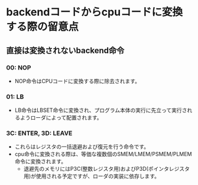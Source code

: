 # backendコードからcpuコードに変換する際の留意点
## 直接は変換されないbackend命令

### 00: NOP
- NOP命令はCPUコードに変換する際に除去されます。

### 01: LB
- LB命令はLBSET命令に変換され、プログラム本体の実行に先立って実行されるようローダによって配置されます。

### 3C: ENTER, 3D: LEAVE
- これらはレジスタの一括退避および復元を行う命令です。
- cpu命令に変換される際は、等価な複数個のSMEM/LMEM/PSMEM/PLMEM命令に変換されます。
  - 退避先のメモリにはP3C(整数レジスタ用)およびP3D(ポインタレジスタ用)が使用される予定ですが、ローダの実装に依存します。

 
